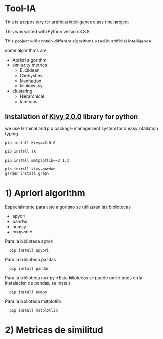 # Tool-IA
This is a repository for artificial intelligence class final project

This was writed with Python version 3.8.8

This project will contain different algorithms used in artificial intelligence.

some algorithms are:

- Apriori algorithm
- similarity metrics 
  - Euclidean 
  - Chebyshev
  - Manhattan
  - Minkowsky
- clustering
  - Hierarchical
  - k-means


 ## Installation of [Kivy 2.0.0](https://kivy.org/#home) library for python
  we use terminal and pip package-management system for a easy intallation typing 
 
 ```bash
 pip install Kivy==2.0.0
 ```

  ```bash
 pip install tk
 ```

  ```bash
 pip install matplotlib==3.1.3
 ```

   ```bash
pip install kivy-garden
garden install graph

 ```



# 1) Apriori algorithm
 Especialmente para este algoritmo se utilizaran las bibliotecas

 -  apyori
 -  pandas
 -  numpy
 -  matplotlib
 
 Para la biblioteca apyori 
  ```bash
    pip install apyori
  ```


 Para la biblioteca pandas 
  ```bash
    pip install pandas
  ```

 Para la biblioteca numpy
  *Esta biliotecas se puede omitir pues en la instalación de pandas, se instala
  ```bash
    pip install numpy
  ```

 Para la biblioteca matplotlib 
  ```bash
    pip install matplotlib
  ```


# 2) Metricas de similitud


